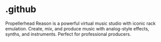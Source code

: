 # .github
Propellerhead Reason is a powerful virtual music studio with iconic rack emulation. Create, mix, and produce music with analog-style effects, synths, and instruments. Perfect for professional producers.

